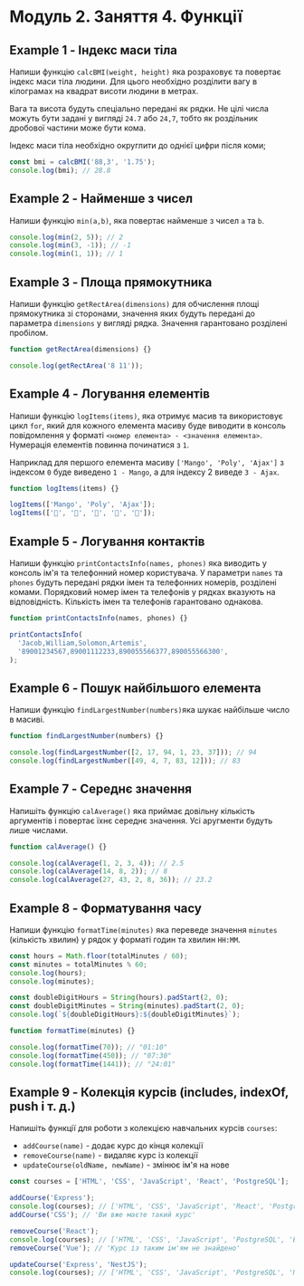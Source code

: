 # Модуль 2. Заняття 4. Функції

## Example 1 - Індекс маси тіла

Напиши функцію `calcBMI(weight, height)` яка розраховує та повертає
індекс маси тіла людини. Для цього необхідно розділити вагу в кілограмах на
квадрат висоти людини в метрах.

Вага та висота будуть спеціально передані як рядки. Не цілі числа можуть бути задані у вигляді
`24.7` або `24,7`, тобто як роздільник дробової частини
може бути кома.

Індекс маси тіла необхідно округлити до однієї цифри після коми;

```js
const bmi = calcBMI('88,3', '1.75');
console.log(bmi); // 28.8
```

## Example 2 - Найменше з чисел

Напиши функцію `min(a,b)`, яка повертає найменше з чисел `a` та `b`.

```js
console.log(min(2, 5)); // 2
console.log(min(3, -1)); // -1
console.log(min(1, 1)); // 1
```

## Example 3 - Площа прямокутника

Напиши функцію `getRectArea(dimensions)` для обчислення площі прямокутника
зі сторонами, значення яких будуть передані до параметра `dimensions` у вигляді
рядка. Значення гарантовано розділені пробілом.

```js
function getRectArea(dimensions) {}

console.log(getRectArea('8 11'));
```

## Example 4 - Логування елементів

Напиши функцію `logItems(items)`, яка отримує масив та використовує цикл
`for`, який для кожного елемента масиву буде виводити в консоль повідомлення у
форматі `<номер елемента> - <значення елемента>`. Нумерація елементів повинна
починатися з `1`.

Наприклад для першого елемента масиву `['Mango', 'Poly', 'Ajax']` з індексом `0`
буде виведено `1 - Mango`, а для індексу 2 виведе `3 - Ajax`.

```js
function logItems(items) {}

logItems(['Mango', 'Poly', 'Ajax']);
logItems(['🍎', '🍇', '🍑', '🍌', '🍋']);
```

## Example 5 - Логування контактів

Напиши функцію `printContactsInfo(names, phones)` яка виводить у консоль ім'я
та телефонний номер користувача. У параметри `names` та `phones` будуть передані
рядки імен та телефонних номерів, розділені комами. Порядковий номер імен та
телефонів у рядках вказують на відповідність. Кількість імен та телефонів
гарантовано однакова.

```js
function printContactsInfo(names, phones) {}

printContactsInfo(
  'Jacob,William,Solomon,Artemis',
  '89001234567,89001112233,890055566377,890055566300',
);
```

## Example 6 - Пошук найбільшого елемента

Напиши функцію `findLargestNumber(numbers)`яка шукає найбільше число в
масиві.

```js
function findLargestNumber(numbers) {}

console.log(findLargestNumber([2, 17, 94, 1, 23, 37])); // 94
console.log(findLargestNumber([49, 4, 7, 83, 12])); // 83
```

## Example 7 - Середнє значення

Напишіть функцію `calAverage()` яка приймає довільну кількість аргументів
і повертає їхнє середнє значення. Усі аругменти будуть лише числами.

```js
function calAverage() {}

console.log(calAverage(1, 2, 3, 4)); // 2.5
console.log(calAverage(14, 8, 2)); // 8
console.log(calAverage(27, 43, 2, 8, 36)); // 23.2
```

## Example 8 - Форматування часу

Напиши функцію `formatTime(minutes)` яка переведе значення `minutes`
(кількість хвилин) у рядок у форматі годин та хвилин `HH:MM`.

```js
const hours = Math.floor(totalMinutes / 60);
const minutes = totalMinutes % 60;
console.log(hours);
console.log(minutes);

const doubleDigitHours = String(hours).padStart(2, 0);
const doubleDigitMinutes = String(minutes).padStart(2, 0);
console.log(`${doubleDigitHours}:${doubleDigitMinutes}`);

function formatTime(minutes) {}

console.log(formatTime(70)); // "01:10"
console.log(formatTime(450)); // "07:30"
console.log(formatTime(1441)); // "24:01"
```

## Example 9 - Колекція курсів (includes, indexOf, push і т. д.)

Напишіть функції для роботи з колекцією навчальних курсів `courses`:

- `addCourse(name)` - додає курс до кінця колекції
- `removeCourse(name)` - видаляє курс із колекції
- `updateCourse(oldName, newName)` - змінює ім'я на нове

```js
const courses = ['HTML', 'CSS', 'JavaScript', 'React', 'PostgreSQL'];

addCourse('Express');
console.log(courses); // ['HTML', 'CSS', 'JavaScript', 'React', 'PostgreSQL', 'Express']
addCourse('CSS'); // 'Ви вже маєте такий курс'

removeCourse('React');
console.log(courses); // ['HTML', 'CSS', 'JavaScript', 'PostgreSQL', 'Express']
removeCourse('Vue'); // 'Курс із таким ім'ям не знайдено'

updateCourse('Express', 'NestJS');
console.log(courses); // ['HTML', 'CSS', 'JavaScript', 'PostgreSQL', 'NestJS']
```
